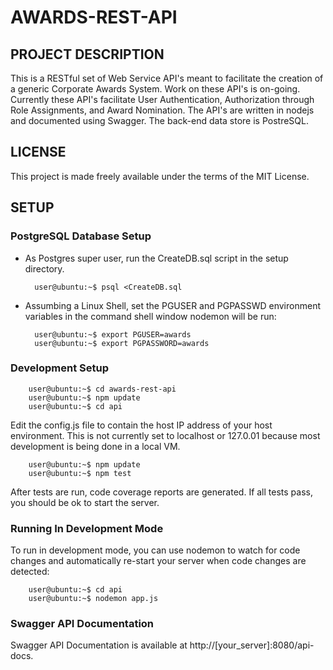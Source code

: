 # AWARDS-REST-API 

## PROJECT DESCRIPTION

This is a RESTful set of Web Service API's meant to facilitate the creation of a generic Corporate Awards System.  Work on these API's is on-going.
Currently these API's facilitate User Authentication, Authorization through Role Assignments, and Award Nomination.  The API's are written in nodejs
and documented using Swagger.  The back-end data store is PostreSQL.

## LICENSE

This project is made freely available under the terms of the MIT License.

## SETUP

### PostgreSQL Database Setup

* As Postgres super user, run the CreateDB.sql script in the setup directory.

		user@ubuntu:~$ psql <CreateDB.sql

* Assumbing a Linux Shell, set the PGUSER and PGPASSWD environment variables in the command shell window nodemon will be run:

		user@ubuntu:~$ export PGUSER=awards
		user@ubuntu:~$ export PGPASSWORD=awards

### Development Setup

		user@ubuntu:~$ cd awards-rest-api 
		user@ubuntu:~$ npm update 
		user@ubuntu:~$ cd api

Edit the config.js file to contain the host IP address of your host environment.  This is not currently set to localhost or 127.0.01
because most development is being done in a local VM.

		user@ubuntu:~$ npm update 
		user@ubuntu:~$ npm test 

After tests are run, code coverage reports are generated.  If all tests pass, you should be ok to start the server.

### Running In Development Mode

To run in development mode, you can use nodemon to watch for code changes and automatically re-start your server when code changes are detected:

		user@ubuntu:~$ cd api 
		user@ubuntu:~$ nodemon app.js 
		
### Swagger API Documentation

Swagger API Documentation is available at http://[your_server]:8080/api-docs. 

 
